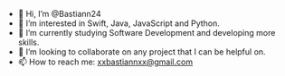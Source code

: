 - 👋 Hi, I’m @Bastiann24
- 👀 I’m interested in Swift, Java, JavaScript and Python.
- 🌱 I’m currently studying Software Development and developing more skills.
- 💞️ I’m looking to collaborate on any project that I can be helpful on.
- 📫 How to reach me: xxbastiannxx@gmail.com

<!---
Bastiann24/Bastiann24 is a ✨ special ✨ repository because its `README.md` (this file) appears on your GitHub profile.
You can click the Preview link to take a look at your changes.
--->

